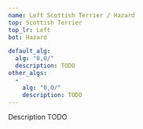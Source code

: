 ```yaml
---
name: Left Scottish Terrier / Hazard
top: Scottish Terrier
top_lr: Left
bot: Hazard

default_alg:
  alg: "0,0/"
  description: TODO
other_algs:
  -
    alg: "0,0/"
    description: TODO
---
```


Description TODO

